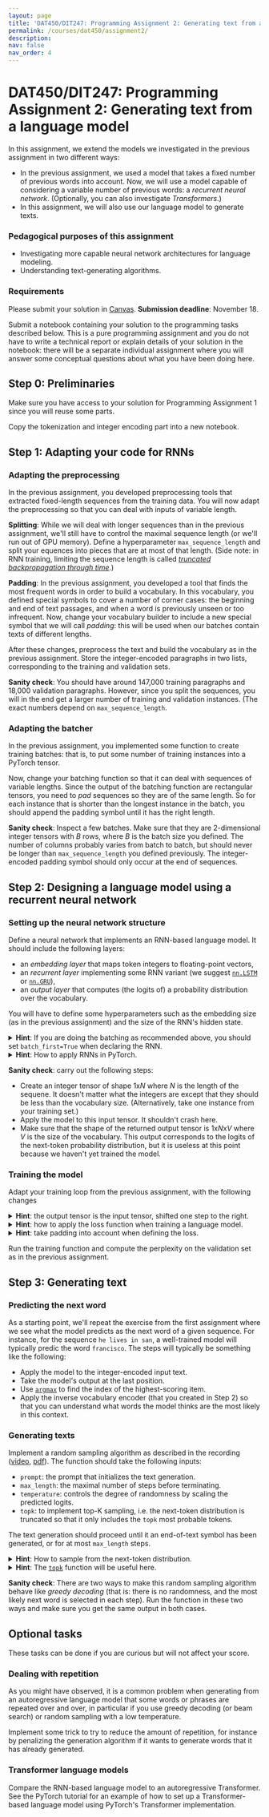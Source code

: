 ```yaml
---
layout: page
title: 'DAT450/DIT247: Programming Assignment 2: Generating text from a language model'
permalink: /courses/dat450/assignment2/
description:
nav: false
nav_order: 4
---
```


# DAT450/DIT247: Programming Assignment 2: Generating text from a language model

In this assignment, we extend the models we investigated in the previous assignment in two different ways:
- In the previous assignment, we used a model that takes a fixed number of previous words into account. Now, we will use a model capable of considering a variable number of previous words: a *recurrent neural network*. (Optionally, you can also investigate *Transformers*.)
- In this assignment, we will also use our language model to generate texts.

### Pedagogical purposes of this assignment
- Investigating more capable neural network architectures for language modeling.
- Understanding text-generating algorithms.

### Requirements

Please submit your solution in [Canvas](https://chalmers.instructure.com/courses/31739/assignments/98455). **Submission deadline**: November 18.

Submit a notebook containing your solution to the programming tasks described below. This is a pure programming assignment and you do not have to write a technical report or explain details of your solution in the notebook: there will be a separate individual assignment where you will answer some conceptual questions about what you have been doing here.

## Step 0: Preliminaries

Make sure you have access to your solution for Programming Assignment 1 since you will reuse some parts.

Copy the tokenization and integer encoding part into a new notebook.

## Step 1: Adapting your code for RNNs

### Adapting the preprocessing

In the previous assignment, you developed preprocessing tools that extracted fixed-length sequences from the training data. You will now adapt the preprocessing so that you can deal with inputs of variable length.

**Splitting**: While we will deal with longer sequences than in the previous assignment, we'll still have to control the maximal sequence length (or we'll run out of GPU memory). Define a hyperparameter `max_sequence_length` and split your equences into pieces that are at most of that length. (Side note: in RNN training, limiting the sequence length is called <a href="https://d2l.ai/chapter_recurrent-neural-networks/bptt.html"><em>truncated backpropagation through time</em></a>.)

**Padding**: In the previous assignment, you developed a tool that finds the most frequent words in order to build a vocabulary. In this vocabulary, you defined special symbols to cover a number of corner cases: the beginning and end of text passages, and when a word is previously unseen or too infrequent.
Now, change your vocabulary builder to include a new special symbol that we will call *padding*: this will be used when our batches contain texts of different lengths.

After these changes, preprocess the text and build the vocabulary as in the previous assignment. Store the integer-encoded paragraphs in two lists, corresponding to the training and validation sets. 

**Sanity check**: You should have around 147,000 training paragraphs and 18,000 validation paragraphs. However, since you split the sequences, you will in the end get a larger number of training and validation instances. (The exact numbers depend on `max_sequence_length`.

### Adapting the batcher

In the previous assignment, you implemented some function to create training batches: that is, to put some number of training instances into a PyTorch tensor.

Now, change your batching function so that it can deal with sequences of variable lengths.
Since the output of the batching function are rectangular tensors, you need to *pad* sequences so they are of the same length.
So for each instance that is shorter than the longest instance in the batch, you should append the padding symbol until it has the right length.

**Sanity check**: Inspect a few batches. Make sure that they are 2-dimensional integer tensors with *B* rows, where *B* is the batch size you defined. The number of columns probably varies from batch to batch, but should never be longer than `max_sequence_length` you defined previously.
The integer-encoded padding symbol should only occur at the end of sequences.

## Step 2: Designing a language model using a recurrent neural network

### Setting up the neural network structure

Define a neural network that implements an RNN-based language model. It should include the following layers:

- an *embedding layer* that maps token integers to floating-point vectors,
- an *recurrent layer* implementing some RNN variant (we suggest [`nn.LSTM`](https://pytorch.org/docs/stable/generated/torch.nn.LSTM.html) or [`nn.GRU`](https://pytorch.org/docs/stable/generated/torch.nn.GRU.html)),
- an *output layer* that computes (the logits of) a probability distribution over the vocabulary.

You will have to define some hyperparameters such as the embedding size (as in the previous assignment) and the size of the RNN's hidden state.

<details>
<summary><b>Hint</b>: If you are doing the batching as recommended above, you should set <code>batch_first=True</code> when declaring the RNN.</summary>
<div style="margin-left: 10px; border-radius: 4px; background: #ddfff0; border: 1px solid black; padding: 5px;">
The input to an RNN is a 3-dimensional tensor. If we set <code>batch_first=True</code>, then we assume that the input tensor is arranged as (<em>B</em>, <em>N</em>, <em>E</em>) where <em>B</em> is the batch size, <em>N</em> is the sequence length, and <em>E</em> the embedding dimensionality. In this case, the RNN "walks" along the second dimension: that is, over the sequence of tokens.

If on the other hand you set <code>batch_first=False</code>, then the RNN walks along the first dimension of the input tensor and it is assumed to be arranged as (<em>N</em>, <em>B</em>, <em>E</em>).
</div>
</details>

<details>
<summary><b>Hint</b>: How to apply RNNs in PyTorch.</summary>
<div style="margin-left: 10px; border-radius: 4px; background: #ddfff0; border: 1px solid black; padding: 5px;">
<p>
Take a look at the documentation of one of the RNN types in PyTorch. For instance, here is the documentation of <a href="https://pytorch.org/docs/stable/generated/torch.nn.LSTM.html"><code>nn.LSTM</code></a>. In particular, look at the section called <b>Outputs</b>. It is important to note here that all types of RNNs return <b>two</b> outputs when you call them in the forward pass. In this assignment, you will need the <b>first</b> of these outputs, which correspond to the RNN's output for each <em>token</em>. (The other outputs are the <em>layer-wise</em> outputs.)
</p>
<p>
As we discussed in the previous assignment, PyTorch allows users to set up neural networks in different ways: the more compact approach using <code>nn.Sequential</code>, and the more powerful approach by inheriting from <code>nn.Module</code>.
</p>

<p>
If you implement your language model by inheriting from <code>nn.Module</code>, just remember that the RNN gives two outputs in the forward pass, and that you just need the first of them.
</p>
<pre>
class MyRNNBasedLanguageModel(nn.Module):
  def __init__(self, ... ):
    super().__init__()
    ... initialize model components here ...
    
  def forward(self, batch):
    embedded = ... apply the embedding layer ...
    rnn_out, _ = self.rnn(embedded)
    ... do the rest ...
</pre>

<p>
If you define your model using a <code>nn.Sequential</code>, we need a workaround to deal with the complication that the RNN returns two outputs. Here is one way to do it.
</p>
<pre>
class RNNOutputExtractor(nn.Module):
    def __init__(self):
        super().__init__()
    
    def forward(self, rnn_out):
        return rnn_out[0]
</pre>
<p>
The <code>RNNOutputExtractor</code> can then be put after the RNN in your list of layers.
</p>
</div>
</details>

**Sanity check**: carry out the following steps:
- Create an integer tensor of shape 1x*N* where *N* is the length of the sequene. It doesn't matter what the integers are except that they should be less than the vocabulary size. (Alternatively, take one instance from your training set.)
- Apply the model to this input tensor. It shouldn't crash here.
- Make sure that the shape of the returned output tensor is 1x*N*x*V* where *V* is the size of the vocabulary. This output corresponds to the logits of the next-token probability distribution, but it is useless at this point because we haven't yet trained the model.

### Training the model

Adapt your training loop from the previous assignment, with the following changes

<details>
<summary><b>Hint</b>: the output tensor is the input tensor, shifted one step to the right.</summary>
<div style="margin-left: 10px; border-radius: 4px; background: #ddfff0; border: 1px solid black; padding: 5px;">
For instance, let's say our training text is <em>This is great !</em> (in practice, the words will be integer-coded).
That means that at the first word (<em>This</em>), we want the model to predict the second word (<em>is</em>). At the second word, the goal is to predict <em>great</em>, and so on.

So when you process a batch in the training loop, you should probably split it into an input and an output part:
<pre>
input_tokens = batch[:, :-1]
output_tokens = batch[:, 1:]
</pre>
</div>
This means that the input consists of all the columns in the batch except the last one, and the output of all the columns except the first one.
</details>

<details>
<summary><b>Hint</b>: how to apply the loss function when training a language model.</summary>
<div style="margin-left: 10px; border-radius: 4px; background: #ddfff0; border: 1px solid black; padding: 5px;">
The loss function (<a href="https://pytorch.org/docs/stable/generated/torch.nn.CrossEntropyLoss.html"><code>CrossEntropyLoss</code></a>) expects two input tensors:
<ul>
<li>the <em>logits</em> (that is: the unnormalized log probabilities) of the predictions,</li>
<li>the <em>targets</em>, that is the true output values we want the model to predict.</li>
</ul>

Here, the tensor is expected to be one-dimensional (of length <em>B</em>, where <em>B</em> is the batch size) and the logits tensor to be two-dimensional (of shape (<em>B</em>, <em>V</em>) where <em>V</em> is the number of choices).

In our case, the loss function's expected input format requires a small trick, since our targets tensor is two-dimensional (<em>B</em>, <em>N</em>) where <em>N</em> is the maximal text length in the batch. Analogously, the logits tensor is three-dimensional (<em>B</em>, <em>N</em>, <em>V</em>). To deal with this, you need to reshape the tensors before applying the loss function.
<pre>
targets = targets.view(-1)                  # 2-dimensional -> 1-dimensional
logits = logits.view(-1, logits.shape[-1])  # 3-dimensional -> 2-dimensional
</pre>
</div>
</details>

<details>
<summary><b>Hint</b>: take padding into account when defining the loss.</summary>
<div style="margin-left: 10px; border-radius: 4px; background: #ddfff0; border: 1px solid black; padding: 5px;">
When the loss is computed, we don't want to include the positions where we have inserted the dummy padding tokens.
<a href="https://pytorch.org/docs/stable/generated/torch.nn.CrossEntropyLoss.html"><code>CrossEntropyLoss</code></a> has a parameter <code>ignore_index</code> that you can set to the integer you use to represent the padding tokens.
</div>
</details>

Run the training function and compute the perplexity on the validation set as in the previous assignment.

## Step 3: Generating text

### Predicting the next word

As a starting point, we'll repeat the exercise from the first assignment where we see what the model predicts as the next word of a given sequence. For instance, for the sequence `he lives in san`, a well-trained model will typically predic the word `francisco`. The steps will typically be something like the following:

- Apply the model to the integer-encoded input text.
- Take the model's output at the last position.
- Use <a href="https://pytorch.org/docs/stable/generated/torch.argmax.html"><code>argmax</code></a> to find the index of the highest-scoring item.
- Apply the inverse vocabulary encoder (that you created in Step 2) so that you can understand what words the model thinks are the most likely in this context.

### Generating texts

Implement a random sampling algorithm as described in the recording ([video](https://youtu.be/QtwpM-OGOew), [pdf](http://www.cse.chalmers.se/~richajo/dat450/lectures/l4/m4_3.pdf)). The function should take the following inputs:

- `prompt`: the prompt that initializes the text generation.
- `max_length`: the maximal number of steps before terminating.
- `temperature`: controls the degree of randomness by scaling the predicted logits.
- `topk`: to implement top-K sampling, i.e. the next-token distribution is truncated so that it only includes the `topk` most probable tokens.

The text generation should proceed until it an end-of-text symbol has been generated, or for at most `max_length` steps.

<details>
<summary><b>Hint</b>: How to sample from the next-token distribution.</summary>
<div style="margin-left: 10px; border-radius: 4px; background: #ddfff0; border: 1px solid black; padding: 5px;">
<p>
The easiest option is probably to use <a href="https://pytorch.org/docs/stable/distributions.html#categorical"><code>torch.distributions.Categorical</code></a>.
<code>Categorical</code> is a probability distribution over a set of choices, each of which has its own probability. So this is equivalent to the case where we have a set of possible next tokens, with different probabilities.
</p>

<p>
The following code shows an example of how <code>Categorical</code> can be used. In your code, you will replace <code>example_logits</code> with the next-token distribution predicted by your language model.
</p>

<pre>
# Logits of the probabilities of 5 different choices.
example_logits = torch.tensor([0.0, 0.5, -0.2, 0.1, 0.05])
example_distr = Categorical(logits=example_logits)
sampled = example_distr.sample()
</pre>
</div>
</details>

<details>
<summary><b>Hint</b>: The <a href="https://pytorch.org/docs/stable/generated/torch.topk.html"><code>topk</code></a> function will be useful here.</summary>
<div style="margin-left: 10px; border-radius: 4px; background: #ddfff0; border: 1px solid black; padding: 5px;">
This function takes a tensor as input and returns the <em>k</em> highest scores and their corresponding indices.
</div>
</details>

**Sanity check**: There are two ways to make this random sampling algorithm behave like *greedy decoding* (that is: there is no randomness, and the most likely next word is selected in each step). Run the function in these two ways and make sure you get the same output in both cases.

## Optional tasks

These tasks can be done if you are curious but will not affect your score.

### Dealing with repetition

As you might have observed, it is a common problem when generating from an autoregressive language model that some words or phrases are repeated over and over, in particular if you use greedy decoding (or beam search) or random sampling with a low temperature.

Implement some trick to try to reduce the amount of repetition, for instance by penalizing the generation algorithm if it wants to generate words that it has already generated.

### Transformer language models

Compare the RNN-based language model to an autoregressive Transformer. See the PyTorch tutorial for an example of how to set up a Transformer-based language model using PyTorch's Transformer implementation.
